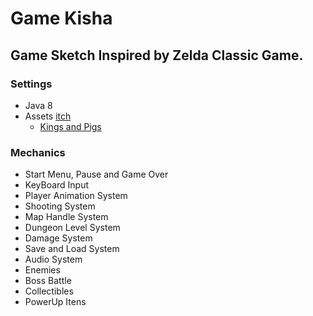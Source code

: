 # Game Kisha
## Game Sketch Inspired by Zelda Classic Game.

### Settings
* Java 8
* Assets [itch](https://itch.io/game-assets)
  * [Kings and Pigs](https://pixel-frog.itch.io/kings-and-pigs)

### Mechanics
* Start Menu, Pause and Game Over
* KeyBoard Input
* Player Animation System
* Shooting System
* Map Handle System
* Dungeon Level System
* Damage System
* Save and Load System
* Audio System
* Enemies
* Boss Battle
* Collectibles
* PowerUp Itens
